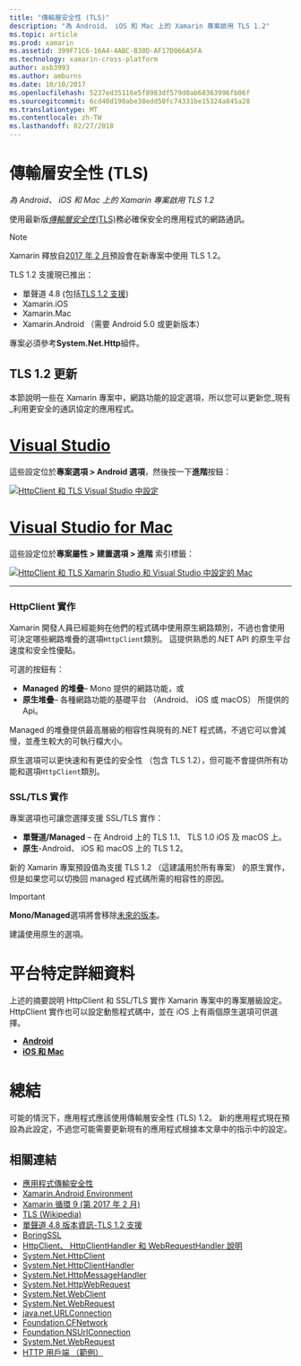 ```yaml
---
title: "傳輸層安全性 (TLS)"
description: "為 Android、 iOS 和 Mac 上的 Xamarin 專案啟用 TLS 1.2"
ms.topic: article
ms.prod: xamarin
ms.assetid: 399F71C6-16A4-4ABC-B30D-AF17D066A5FA
ms.technology: xamarin-cross-platform
author: asb3993
ms.author: amburns
ms.date: 10/10/2017
ms.openlocfilehash: 5237ed35116e5f8983df579d0ab68363996fb06f
ms.sourcegitcommit: 6cd40d190abe38edd50fc74331be15324a845a28
ms.translationtype: MT
ms.contentlocale: zh-TW
ms.lasthandoff: 02/27/2018
---
```

# <a name="transport-layer-security-tls"></a>傳輸層安全性 (TLS)

_為 Android、 iOS 和 Mac 上的 Xamarin 專案啟用 TLS 1.2_

使用最新版[_傳輸層安全性_(TLS)](https://en.wikipedia.org/wiki/Transport_Layer_Security)務必確保安全的應用程式的網路通訊。

> [!NOTE]
> Xamarin 釋放自[2017 年 2 月](https://releases.xamarin.com/stable-release-cycle-9/)預設會在新專案中使用 TLS 1.2。

TLS 1.2 支援現已推出：

* 單聲道 4.8 (包括[TLS 1.2 支援](http://www.mono-project.com/docs/about-mono/releases/4.8.0/#tls-12-support))
* Xamarin.iOS
* Xamarin.Mac
* Xamarin.Android （需要 Android 5.0 或更新版本）

專案必須參考**System.Net.Http**組件。 

## <a name="updating-to-tls-12"></a>TLS 1.2 更新

本節說明一些在 Xamarin 專案中，網路功能的設定選項，所以您可以更新您_現有_利用更安全的通訊協定的應用程式。


# <a name="visual-studiotabvswin"></a>[Visual Studio](#tab/vswin)

這些設定位於**專案選項 > Android 選項**，然後按一下**進階**按鈕： 

[![HttpClient 和 TLS Visual Studio 中設定](transport-layer-security-images/properties-vs-sml.png)](transport-layer-security-images/properties-vs.png)

# <a name="visual-studio-for-mactabvsmac"></a>[Visual Studio for Mac](#tab/vsmac)
這些設定位於**專案屬性 > 建置選項 > 進階** 索引標籤：

[![HttpClient 和 TLS Xamarin Studio 和 Visual Studio 中設定的 Mac](transport-layer-security-images/properties-xs-sml.png)](transport-layer-security-images/properties-xs.png)

-----


### <a name="httpclient-implementation"></a>HttpClient 實作

Xamarin 開發人員已經能夠在他們的程式碼中使用原生網路類別，不過也會使用可決定哪些網路堆疊的選項`HttpClient`類別。 這提供熟悉的.NET API 的原生平台速度和安全性優點。

可選的按鈕有：

- **Managed 的堆疊**– Mono 提供的網路功能，或
- **原生堆疊**– 各種網路功能的基礎平台 （Android、 iOS 或 macOS） 所提供的 Api。

Managed 的堆疊提供最高層級的相容性與現有的.NET 程式碼，不過它可以會減慢，並產生較大的可執行檔大小。

原生選項可以更快速和有更佳的安全性 （包含 TLS 1.2），但可能不會提供所有功能和選項`HttpClient`類別。


### <a name="ssltls-implementation"></a>SSL/TLS 實作

專案選項也可讓您選擇支援 SSL/TLS 實作：

- **單聲道/Managed** – 在 Android 上的 TLS 1.1、 TLS 1.0 iOS 及 macOS 上。
- **原生**-Android、 iOS 和 macOS 上的 TLS 1.2。

新的 Xamarin 專案預設值為支援 TLS 1.2 （這建議用於所有專案） 的原生實作，但是如果您可以切換回 managed 程式碼所需的相容性的原因。

> [!IMPORTANT]
> **Mono/Managed**選項將會移除[未來的版本](https://developer.xamarin.com/releases/ios/xamarin.ios_10/xamarin.ios_10.8/)。
>
> 建議使用原生的選項。

# <a name="platform-specific-details"></a>平台特定詳細資料

上述的摘要說明 HttpClient 和 SSL/TLS 實作 Xamarin 專案中的專案層級設定。 HttpClient 實作也可以設定動態程式碼中，並在 iOS 上有兩個原生選項可供選擇。

- [**Android**](~/android/app-fundamentals/http-stack.md)
- [**iOS 和 Mac**](~/cross-platform/macios/http-stack.md)


# <a name="summary"></a>總結

可能的情況下，應用程式應該使用傳輸層安全性 (TLS) 1.2。
新的應用程式現在預設為此設定，不過您可能需要更新現有的應用程式根據本文章中的指示中的設定。

## <a name="related-links"></a>相關連結

- [應用程式傳輸安全性](~/ios/app-fundamentals/ats.md)
- [Xamarin.Android Environment](~/android/deploy-test/environment.md)
- [Xamarin 循環 9 (第 2017 年 2 月)](https://releases.xamarin.com/stable-release-cycle-9/)
- [TLS (Wikipedia)](https://en.wikipedia.org/wiki/Transport_Layer_Security)
- [單聲道 4.8 版本資訊-TLS 1.2 支援](http://www.mono-project.com/docs/about-monohttps://developer.xamarin.com/releases/4.8.0/#tls-12-support)
- [BoringSSL](https://boringssl.googlesource.com/boringssl/)
- [HttpClient、 HttpClientHandler 和 WebRequestHandler 說明](https://blogs.msdn.microsoft.com/henrikn/2012/08/07/httpclient-httpclienthandler-and-webrequesthandler-explained/)
- [System.Net.HttpClient](https://msdn.microsoft.com/en-us/library/system.net.http.httpclient(v=vs.118).aspx)
- [System.Net.HttpClientHandler](https://msdn.microsoft.com/en-us/library/system.net.http.httpclienthandler(v=vs.118).aspx)
- [System.Net.HttpMessageHandler](https://msdn.microsoft.com/en-us/library/system.net.http.httpmessagehandler(v=vs.118).aspx)
- [System.Net.HttpWebRequest](https://msdn.microsoft.com/en-us/library/system.net.httpwebrequest(v=vs.110).aspx)
- [System.Net.WebClient](https://msdn.microsoft.com/en-us/library/system.net.webclient(v=vs.110).aspx)
- [System.Net.WebRequest](https://msdn.microsoft.com/en-us/library/system.net.webrequest(v=vs.110).aspx)
- [java.net.URLConnection](http://developer.android.com/reference/java/net/URLConnection.html)
- [Foundation.CFNetwork](https://developer.xamarin.com/api/type/CoreFoundation.CFNetwork/)
- [Foundation.NSUrlConnection](https://developer.xamarin.com/api/type/Foundation.NSUrlConnection/)
- [System.Net.WebRequest](https://msdn.microsoft.com/en-us/library/system.net.webrequest(v=vs.110).aspx)
- [HTTP 用戶端 （範例）](https://developer.xamarin.com/samples/monotouch/HttpClient/)
